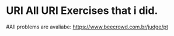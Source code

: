 # URI All URI Exercises that i did.
#All problems are avaliabe: https://www.beecrowd.com.br/judge/pt
